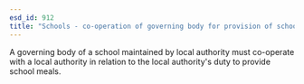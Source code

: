 ```yaml
---
esd_id: 912
title: "Schools - co-operation of governing body for provision of school meals"
---
```


A governing body of a school maintained by local authority must co-operate with a local authority in relation to the local authority's duty to provide school meals.

